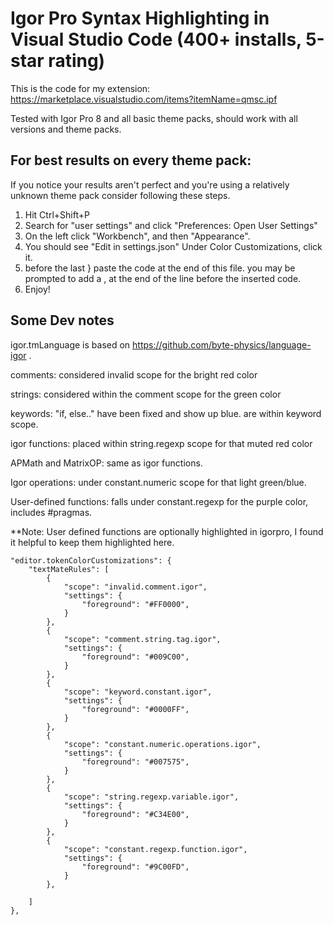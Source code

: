 # Igor Pro Syntax Highlighting in Visual Studio Code (400+ installs, 5-star rating)

This is the code for my extension: https://marketplace.visualstudio.com/items?itemName=qmsc.ipf 

Tested with Igor Pro 8 and all basic theme packs, should work with all versions and theme packs.

## For best results on every theme pack:
If you notice your results aren't perfect and you're using a relatively unknown theme pack consider following these steps.

1. Hit Ctrl+Shift+P
2. Search for "user settings" and click "Preferences: Open User Settings"
3. On the left click "Workbench", and then "Appearance".
4. You should see "Edit in settings.json" Under Color Customizations, click it.
5. before the last } paste the code at the end of this file. you may be prompted to add a , at the end of the line before the inserted code.
6. Enjoy!


## Some Dev notes
igor.tmLanguage is based on https://github.com/byte-physics/language-igor .

comments:  considered invalid scope for the bright red color

strings: considered within the comment scope for the green color

keywords: "if, else.." have been fixed and show up blue. are within keyword scope.

igor functions: placed within string.regexp scope for that muted red color

APMath and MatrixOP: same as igor functions.

Igor operations: under constant.numeric scope for that light green/blue.

User-defined functions: falls under constant.regexp for the purple color, includes #pragmas. 


**Note: User defined functions are optionally highlighted in igorpro, I found it helpful to keep them highlighted here.





    "editor.tokenColorCustomizations": {
        "textMateRules": [
            {
                "scope": "invalid.comment.igor",
                "settings": {
                    "foreground": "#FF0000",
                }
            },
            {
                "scope": "comment.string.tag.igor",
                "settings": {
                    "foreground": "#009C00",
                }
            },
            {
                "scope": "keyword.constant.igor",
                "settings": {
                    "foreground": "#0000FF",
                }
            },
            {
                "scope": "constant.numeric.operations.igor",
                "settings": {
                    "foreground": "#007575",
                }
            },
            {
                "scope": "string.regexp.variable.igor",
                "settings": {
                    "foreground": "#C34E00",
                }
            },
            {
                "scope": "constant.regexp.function.igor",
                "settings": {
                    "foreground": "#9C00FD",
                }
            },
            
        ]
    },
